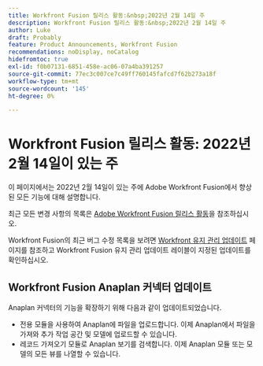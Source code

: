 ```yaml
---
title: Workfront Fusion 릴리스 활동:&nbsp;2022년 2월 14일 주
description: Workfront Fusion 릴리스 활동:&nbsp;2022년 2월 14일 주
author: Luke
draft: Probably
feature: Product Announcements, Workfront Fusion
recommendations: noDisplay, noCatalog
hidefromtoc: true
exl-id: f0b07131-6851-458e-ac06-07a4ba391257
source-git-commit: 77ec3c007ce7c49ff760145fafcd7f62b273a18f
workflow-type: tm+mt
source-wordcount: '145'
ht-degree: 0%

---
```


# Workfront Fusion 릴리스 활동: 2022년 2월 14일이 있는 주

이 페이지에서는 2022년 2월 14일이 있는 주에 Adobe Workfront Fusion에서 향상된 모든 기능에 대해 설명합니다.

최근 모든 변경 사항의 목록은 [Adobe Workfront Fusion 릴리스 활동](/help/workfront-fusion/fusion-product-releases/fusion-release-activity.md)을 참조하십시오.

Workfront Fusion의 최근 버그 수정 목록을 보려면 [Workfront 유지 관리 업데이트](https://experienceleague.adobe.com/docs/workfront-known-issues/releases/current-updates.html) 페이지를 참조하고 Workfront Fusion 유지 관리 업데이트 레이블이 지정된 업데이트를 확인하십시오.

## Workfront Fusion Anaplan 커넥터 업데이트

Anaplan 커넥터의 기능을 확장하기 위해 다음과 같이 업데이트되었습니다.

* 전용 모듈을 사용하여 Anaplan에 파일을 업로드합니다. 이제 Anaplan에서 파일을 가져와 추가 작업 공간 및 모델에 업로드할 수 있습니다.
* 레코드 가져오기 모듈로 Anaplan 보기를 검색합니다. 이제 Anaplan 모듈 또는 모델의 모든 뷰를 나열할 수 있습니다.
